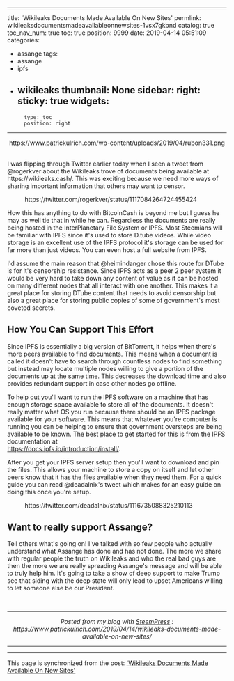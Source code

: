 
---
title: 'Wikileaks Documents Made Available On New Sites'
permlink: wikileaksdocumentsmadeavailableonnewsites-1vsx7gkbnd
catalog: true
toc_nav_num: true
toc: true
position: 9999
date: 2019-04-14 05:51:09
categories:
- assange
tags:
- assange
- ipfs
- wikileaks
thumbnail: None
sidebar:
    right:
        sticky: true
widgets:
    -
        type: toc
        position: right
---


<center>https://www.patrickulrich.com/wp-content/uploads/2019/04/rubon331.png</center> <br/><p>I was flipping through Twitter earlier today when I seen a tweet from @rogerkver about the Wikileaks trove of documents being available at https://wikileaks.cash/. This was exciting because we need more ways of sharing important information that others may want to censor. </p>
<figure class="wp-block-embed-twitter wp-block-embed is-type-rich is-provider-twitter"><div class="wp-block-embed__wrapper">
https://twitter.com/rogerkver/status/1117084264724455424
</div></figure>
<p>How this has anything to do with BitcoinCash is beyond me but I guess he may as well tie that in while he can. Regardless the documents are really being hosted in the InterPlanetary File System or IPFS. Most Steemians will be familiar with IPFS since it's used to store D.tube videos. While video storage is an excellent use of the IPFS protocol it's storage can be used for far more than just videos. You can even host a full website from IPFS.</p>
<p>I'd assume the main reason that @heimindanger chose this route for DTube is for it's censorship resistance. Since IPFS acts as a peer 2 peer system it would be very hard to take down any content of value as it can be hosted on many different nodes that all interact with one another. This makes it a great place for storing DTube content that needs to avoid censorship but also a great place for storing public copies of some of government's most coveted secrets.</p>
<h2>How You Can Support This Effort</h2>
<p>Since IPFS is essentially a big version of BitTorrent, it helps when there's more peers available to find documents. This means when a document is called it doesn't have to search through countless nodes to find something but instead may locate multiple nodes willing to give a portion of the documents up at the same time. This decreases the download time and also provides redundant support in case other nodes go offline.</p>
<p>To help out you'll want to run the IPFS software on a machine that has enough storage space available to store all of the documents. It doesn't really matter what OS you run because there should be an IPFS package available for your software. This means that whatever you're computer is running you can be helping to ensure that government oversteps are being available to be known. The best place to get started for this is from the IPFS documentation at  <br><a href="https://docs.ipfs.io/introduction/install/">https://docs.ipfs.io/introduction/install/</a>.</p>
<p>After you get your IPFS server setup then you'll want to download and pin the files. This allows your machine to store a copy on itself and let other peers know that it has the files available when they need them. For a quick guide you can read @deadalnix's tweet which makes for an easy guide on doing this once you're setup.</p>
<figure class="wp-block-embed-twitter wp-block-embed is-type-rich is-provider-twitter"><div class="wp-block-embed__wrapper">
https://twitter.com/deadalnix/status/1116735088325210113
</div></figure>
<h2>Want to really support Assange?</h2>
<p>Tell others what's going on! I've talked with so few people who actually understand what Assange has done and has not done. The more we share with regular people the truth on Wikileaks and who the real bad guys are then the more we are really spreading Assange's message and will be able to truly help him. It's going to take a show of deep support to make Trump see that siding with the deep state will only lead to upset Americans willing to let someone else be our President.</p>
 <br /><center><hr/><em>Posted from my blog with <a href='https://wordpress.org/plugins/steempress/'>SteemPress</a> : https://www.patrickulrich.com/2019/04/14/wikileaks-documents-made-available-on-new-sites/ </em><hr/></center> 

- - -

This page is synchronized from the post: ['Wikileaks Documents Made Available On New Sites'](https://steemit.com/@patrickulrich/wikileaksdocumentsmadeavailableonnewsites-1vsx7gkbnd)
